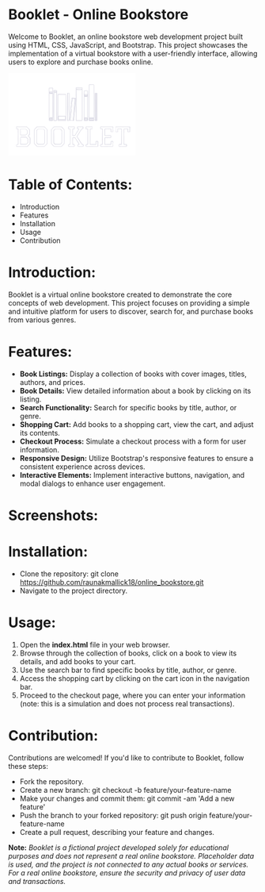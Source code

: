 # Booklet - Online Bookstore
Welcome to Booklet, an online bookstore web development project built using HTML, CSS, JavaScript, and Bootstrap. This project showcases the implementation of a virtual bookstore with a user-friendly interface, allowing users to explore and purchase books online.

![GitHub Logo](https://github.com/raunakmallick18/online_bookstore/blob/main/logo2.png)


# Table of Contents:
- Introduction
- Features
- Installation
- Usage
- Contribution

# Introduction:
Booklet is a virtual online bookstore created to demonstrate the core concepts of web development. This project focuses on providing a simple and intuitive platform for users to discover, search for, and purchase books from various genres.

# Features:
- **Book Listings:** Display a collection of books with cover images, titles, authors, and prices.
- **Book Details:** View detailed information about a book by clicking on its listing.
- **Search Functionality:** Search for specific books by title, author, or genre.
- **Shopping Cart:** Add books to a shopping cart, view the cart, and adjust its contents.
- **Checkout Process:** Simulate a checkout process with a form for user information.
- **Responsive Design:** Utilize Bootstrap's responsive features to ensure a consistent experience across devices.
- **Interactive Elements:** Implement interactive buttons, navigation, and modal dialogs to enhance user engagement.

# Screenshots:


# Installation:
- Clone the repository: git clone https://github.com/raunakmallick18/online_bookstore.git
- Navigate to the project directory.

# Usage:
1. Open the **index.html** file in your web browser.
2. Browse through the collection of books, click on a book to view its details, and add books to your cart.
3. Use the search bar to find specific books by title, author, or genre.
4. Access the shopping cart by clicking on the cart icon in the navigation bar.
5. Proceed to the checkout page, where you can enter your information (note: this is a simulation and does not process real transactions).

# Contribution:
Contributions are welcomed! If you'd like to contribute to Booklet, follow these steps:
- Fork the repository.
- Create a new branch: git checkout -b feature/your-feature-name
- Make your changes and commit them: git commit -am 'Add a new feature'
- Push the branch to your forked repository: git push origin feature/your-feature-name
- Create a pull request, describing your feature and changes.

**Note:** *Booklet is a fictional project developed solely for educational purposes and does not represent a real online bookstore. Placeholder data is used, and the project is not connected to any actual books or services. For a real online bookstore, ensure the security and privacy of user data and transactions.*
